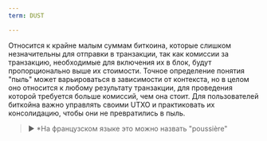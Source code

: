 ```yaml
---
term: DUST

---
```

Относится к крайне малым суммам биткоина, которые слишком незначительны для отправки в транзакции, так как комиссии за транзакцию, необходимые для включения их в блок, будут пропорционально выше их стоимости. Точное определение понятия "пыль" может варьироваться в зависимости от контекста, но в целом оно относится к любому результату транзакции, для проведения которой требуется больше комиссий, чем она стоит. Для пользователей биткойна важно управлять своими UTXO и практиковать их консолидацию, чтобы они не превратились в пыль.

> ► *На французском языке это можно назвать "poussière"